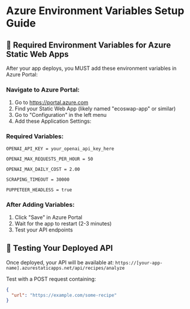 # Azure Environment Variables Setup Guide

## 🔧 Required Environment Variables for Azure Static Web Apps

After your app deploys, you MUST add these environment variables in Azure Portal:

### Navigate to Azure Portal:
1. Go to https://portal.azure.com
2. Find your Static Web App (likely named "ecoswap-app" or similar)
3. Go to "Configuration" in the left menu
4. Add these Application Settings:

### Required Variables:
```
OPENAI_API_KEY = your_openai_api_key_here

OPENAI_MAX_REQUESTS_PER_HOUR = 50

OPENAI_MAX_DAILY_COST = 2.00

SCRAPING_TIMEOUT = 30000

PUPPETEER_HEADLESS = true
```

### After Adding Variables:
1. Click "Save" in Azure Portal
2. Wait for the app to restart (2-3 minutes)
3. Test your API endpoints

## 🧪 Testing Your Deployed API

Once deployed, your API will be available at:
`https://[your-app-name].azurestaticapps.net/api/recipes/analyze`

Test with a POST request containing:
```json
{
  "url": "https://example.com/some-recipe"
}
```